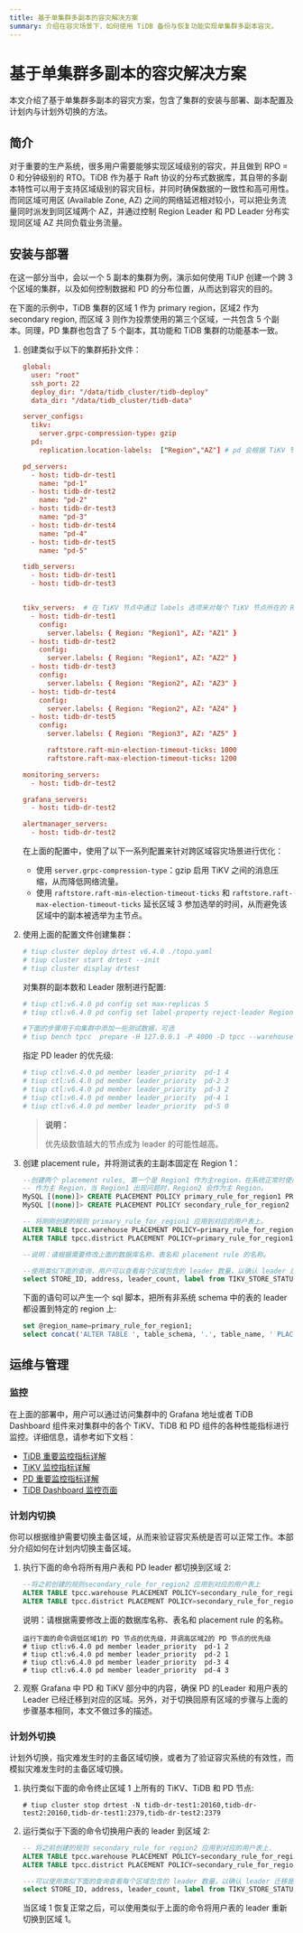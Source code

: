 ```yaml
---
title: 基于单集群多副本的容灾解决方案
summary: 介绍在容灾场景下，如何使用 TiDB 备份与恢复功能实现单集群多副本容灾。
---
```


# 基于单集群多副本的容灾解决方案

本文介绍了基于单集群多副本的容灾方案，包含了集群的安装与部署、副本配置及计划内与计划外切换的方法。

## 简介

对于重要的生产系统，很多用户需要能够实现区域级别的容灾，并且做到 RPO = 0 和分钟级别的 RTO。TiDB 作为基于 Raft 协议的分布式数据库，其自带的多副本特性可以用于支持区域级别的容灾目标，并同时确保数据的一致性和高可用性。而同区域可用区 (Available Zone, AZ) 之间的网络延迟相对较小，可以把业务流量同时派发到同区域两个 AZ，并通过控制 Region Leader 和 PD Leader 分布实现同区域 AZ 共同负载业务流量。

## 安装与部署

在这一部分当中，会以一个 5 副本的集群为例，演示如何使用 TiUP 创建一个跨 3 个区域的集群，以及如何控制数据和 PD 的分布位置，从而达到容灾的目的。

在下面的示例中，TiDB 集群的区域 1 作为 primary region，区域2 作为 secondary region, 而区域 3 则作为投票使用的第三个区域，一共包含 5 个副本。同理，PD 集群也包含了 5 个副本，其功能和 TiDB 集群的功能基本一致。

1. 创建类似于以下的集群拓扑文件：

    ```toml
    global:
      user: "root"
      ssh_port: 22
      deploy_dir: "/data/tidb_cluster/tidb-deploy"
      data_dir: "/data/tidb_cluster/tidb-data"

    server_configs:
      tikv:
        server.grpc-compression-type: gzip
      pd:
        replication.location-labels:  ["Region","AZ"] # pd 会根据 TiKV 节点的 Region 和 AZ 配置来进行副本的调度。

    pd_servers:
      - host: tidb-dr-test1
        name: "pd-1"
      - host: tidb-dr-test2
        name: "pd-2"
      - host: tidb-dr-test3
        name: "pd-3"
      - host: tidb-dr-test4
        name: "pd-4"
      - host: tidb-dr-test5
        name: "pd-5"

    tidb_servers:
      - host: tidb-dr-test1
      - host: tidb-dr-test3


    tikv_servers:  # 在 TiKV 节点中通过 labels 选项来对每个 TiKV 节点所在的 Region 和 AZ 进行标记
      - host: tidb-dr-test1
        config:
          server.labels: { Region: "Region1", AZ: "AZ1" }
      - host: tidb-dr-test2
        config:
          server.labels: { Region: "Region1", AZ: "AZ2" }
      - host: tidb-dr-test3
        config:
          server.labels: { Region: "Region2", AZ: "AZ3" }
      - host: tidb-dr-test4
        config:
          server.labels: { Region: "Region2", AZ: "AZ4" }
      - host: tidb-dr-test5
        config:
          server.labels: { Region: "Region3", AZ: "AZ5" }

          raftstore.raft-min-election-timeout-ticks: 1000
          raftstore.raft-max-election-timeout-ticks: 1200

    monitoring_servers:
      - host: tidb-dr-test2

    grafana_servers:
      - host: tidb-dr-test2

    alertmanager_servers:
      - host: tidb-dr-test2
      ```

    在上面的配置中，使用了以下一系列配置来针对跨区域容灾场景进行优化：

    - 使用 `server.grpc-compression-type`：gzip 启用 TiKV 之间的消息压缩，从而降低网络流量。
    - 使用 `raftstore.raft-min-election-timeout-ticks` 和 `raftstore.raft-max-election-timeout-ticks` 延长区域 3 参加选举的时间，从而避免该区域中的副本被选举为主节点。

2. 使用上面的配置文件创建集群：

    ```toml
    # tiup cluster deploy drtest v6.4.0 ./topo.yaml
    # tiup cluster start drtest --init
    # tiup cluster display drtest
    ```

    对集群的副本数和 Leader 限制进行配置:

    ```toml
    # tiup ctl:v6.4.0 pd config set max-replicas 5
    # tiup ctl:v6.4.0 pd config set label-property reject-leader Region Region3

    #下面的步骤用于向集群中添加一些测试数据，可选
    # tiup bench tpcc  prepare -H 127.0.0.1 -P 4000 -D tpcc --warehouses 1
    ``````

    指定 PD leader 的优先级:

    ```toml
    # tiup ctl:v6.4.0 pd member leader_priority  pd-1 4
    # tiup ctl:v6.4.0 pd member leader_priority  pd-2 3
    # tiup ctl:v6.4.0 pd member leader_priority  pd-3 2
    # tiup ctl:v6.4.0 pd member leader_priority  pd-4 1
    # tiup ctl:v6.4.0 pd member leader_priority  pd-5 0
    ```

    > **说明：**
    >
    > 优先级数值越大的节点成为 leader 的可能性越高。

3. 创建 placement rule，并将测试表的主副本固定在 Region 1：

    ```sql
    --创建两个 placement rules, 第一个是 Region1 作为主region，在系统正常时使用，第二个是 Region2。
    -- 作为主 Region，当 Region1 出现问题时，Region2 会作为主 Region。
    MySQL [(none)]> CREATE PLACEMENT POLICY primary_rule_for_region1 PRIMARY_REGION="Region1" REGIONS="Region1, Region2,Region3";
    MySQL [(none)]> CREATE PLACEMENT POLICY secondary_rule_for_region2 PRIMARY_REGION="Region2" REGIONS="Region1,Region2,Region3";

    -- 将刚刚创建的规则 primary_rule_for_region1 应用到对应的用户表上。
    ALTER TABLE tpcc.warehouse PLACEMENT POLICY=primary_rule_for_region1;
    ALTER TABLE tpcc.district PLACEMENT POLICY=primary_rule_for_region1;

    --说明：请根据需要修改上面的数据库名称、表名和 placement rule 的名称。

    --使用类似下面的查询，用户可以查看每个区域包含的 leader 数量，以确认 leader 迁移是否完成
    select STORE_ID, address, leader_count, label from TIKV_STORE_STATUS order by store_id;
    ```

    下面的语句可以产生一个 sql 脚本，把所有非系统 schema 中的表的 leader 都设置到特定的 region 上:

    ```sql
    set @region_name=primary_rule_for_region1;
    select concat('ALTER TABLE ', table_schema, '.', table_name, ' PLACEMENT POLICY=', @region_name, ';') from information_schema.tables where table_schema not in ('METRICS_SCHEMA', 'PERFORMANCE_SCHEMA', 'INFORMATION_SCHEMA','mysql');
    ```

## 运维与管理

### 监控

在上面的部署中，用户可以通过访问集群中的 Grafana 地址或者 TiDB Dashboard 组件来对集群中的各个 TiKV、TiDB 和 PD 组件的各种性能指标进行监控。详细信息，请参考如下文档：

- [TiDB 重要监控指标详解](/grafana-tidb-dashboard.md)
- [TiKV 监控指标详解](/grafana-tikv-dashboard.md)
- [PD 重要监控指标详解](/grafana-pd-dashboard.md)
- [TiDB Dashboard 监控页面](/dashboard/dashboard-monitoring.md)

### 计划内切换

你可以根据维护需要切换主备区域，从而来验证容灾系统是否可以正常工作。本部分介绍如何在计划内切换主备区域。

1. 执行下面的命令将所有用户表和 PD leader 都切换到区域 2:

    ``` sql
    --将之前创建的规则secondary_rule_for_region2 应用到对应的用户表上
    ALTER TABLE tpcc.warehouse PLACEMENT POLICY=secondary_rule_for_region2;
    ALTER TABLE tpcc.district PLACEMENT POLICY=secondary_rule_for_region2;
    ```

    说明：请根据需要修改上面的数据库名称、表名和 placement rule 的名称。

    ``` shell
    运行下面的命令调低区域1的 PD 节点的优先级，并调高区域2的 PD 节点的优先级
    # tiup ctl:v6.4.0 pd member leader_priority  pd-1 2
    # tiup ctl:v6.4.0 pd member leader_priority  pd-2 1
    # tiup ctl:v6.4.0 pd member leader_priority  pd-3 4
    # tiup ctl:v6.4.0 pd member leader_priority  pd-4 3
    ```

2. 观察 Grafana 中 PD 和 TiKV 部分中的内容，确保 PD 的Leader 和用户表的 Leader 已经迁移到对应的区域。另外，对于切换回原有区域的步骤与上面的步骤基本相同，本文不做过多的描述。

### 计划外切换

计划外切换，指灾难发生时的主备区域切换，或者为了验证容灾系统的有效性，而模拟灾难发生时的主备区域切换。

1. 执行类似下面的命令终止区域 1 上所有的 TiKV、TiDB 和 PD 节点:

    ``` shell
    # tiup cluster stop drtest -N tidb-dr-test1:20160,tidb-dr-test2:20160,tidb-dr-test1:2379,tidb-dr-test2:2379
    ```

2. 运行类似于下面的命令切换用户表的 leader 到区域 2:

    ```sql
    -- 将之前创建的规则 secondary_rule_for_region2 应用到对应的用户表上.
    ALTER TABLE tpcc.warehouse PLACEMENT POLICY=secondary_rule_for_region2;
    ALTER TABLE tpcc.district PLACEMENT POLICY=secondary_rule_for_region2;

    ---可以使用类似下面的查询查看每个区域包含的 leader 数量，以确认 leader 迁移是否完成
    select STORE_ID, address, leader_count, label from TIKV_STORE_STATUS order by store_id;
    ```

    当区域 1 恢复正常之后，可以使用类似于上面的命令将用户表的 leader 重新切换到区域 1。
